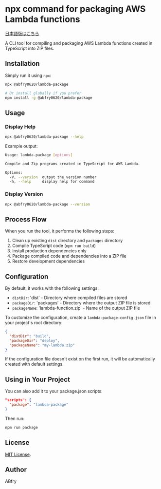 # npx command for packaging AWS Lambda functions

[日本語版はこちら](README-ja.md)

A CLI tool for compiling and packaging AWS Lambda functions created in TypeScript into ZIP files.

## Installation

Simply run it using `npx`:

```bash
npx @abfry0620/lambda-package

# Or install globally if you prefer
npm install -g @abfry0620/lambda-package
```

## Usage

### Display Help

```bash
npx @abfry0620/lambda-package --help
```

Example output:

```sh
Usage: lambda-package [options]

Compile and Zip programs created in TypeScript for AWS Lambda.

Options:
  -V, --version  output the version number
  -h, --help     display help for command
```

### Display Version

```bash
npx @abfry0620/lambda-package --version
```

## Process Flow

When you run the tool, it performs the following steps:

1. Clean up existing `dist` directory and `packages` directory
2. Compile TypeScript code (`npm run build`)
3. Install production dependencies only
4. Package compiled code and dependencies into a ZIP file
5. Restore development dependencies

## Configuration

By default, it works with the following settings:

- `distDir`: 'dist' - Directory where compiled files are stored
- `packageDir`: 'packages' - Directory where the output ZIP file is stored
- `packageName`: 'lambda-function.zip' - Name of the output ZIP file

To customize the configuration, create a `lambda-package-config.json` file in your project's root directory:

```json
{
  "distDir": "build",
  "packageDir": "deploy",
  "packageName": "my-lambda.zip"
}
```

If the configuration file doesn't exist on the first run, it will be automatically created with default settings.

## Using in Your Project

You can also add it to your package.json scripts:

```json
"scripts": {
  "package": "lambda-package"
}
```

Then run:

```bash
npm run package
```

## License

[MIT License](LICENSE).

## Author

ABfry
